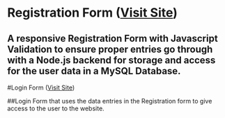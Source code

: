 # Registration Form ([Visit Site](https://kunalj86.github.io/Registration-and-login-page-page-with-validation/register))

## A responsive Registration Form with Javascript Validation to ensure proper entries go through with a Node.js backend for storage and access for the user data in a MySQL Database.

#Login Form ([Visit Site](https://kunalj86.github.io/Registration-and-login-page-page-with-validation/login))

##Login Form that uses the data entries in the Registration form to give access to the user to the website.
